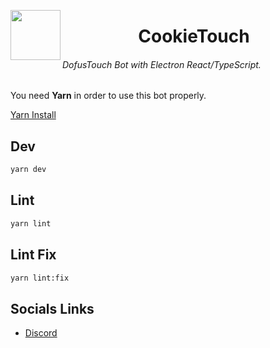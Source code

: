 <a href="url"><img src="https://img4.hostingpics.net/pics/628470cookieicon.png" align="left" height="80" width="80"></a>
<center>
	<h1>CookieTouch</h1>
</center>

###### DofusTouch Bot with Electron React/TypeScript.

You need **Yarn** in order to use this bot properly.

[Yarn Install](https://yarnpkg.com/lang/en/docs/install/)

## Dev

```sh
yarn dev
```

## Lint

```sh
yarn lint
```

## Lint Fix

```sh
yarn lint:fix
```

## Socials Links

- [Discord](https://discord.gg/swU74Fm)
